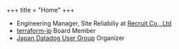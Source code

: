 +++
title = "Home"
+++

- Engineering Manager, Site Reliabiliy at [Recruit Co., Ltd](https://www.recruit.co.jp/)
- [terraform-jp](https://terraform-jp.connpass.com) Board Member
- [Japan Datadog User Group](https://datadog-jp.connpass.com/) Organizer
